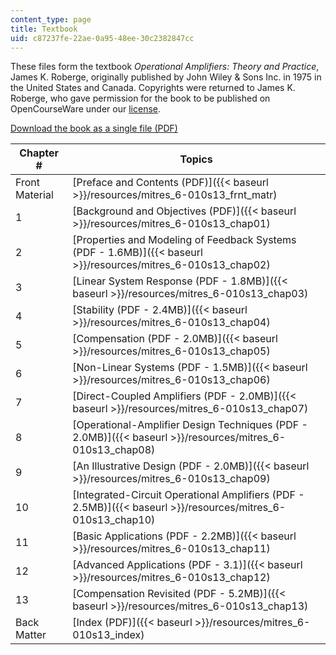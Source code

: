 ```yaml
---
content_type: page
title: Textbook
uid: c87237fe-22ae-0a95-48ee-30c2382847cc
---
```


These files form the textbook _Operational Amplifiers: Theory and Practice_, James K. Roberge, originally published by John Wiley & Sons Inc. in 1975 in the United States and Canada. Copyrights were returned to James K. Roberge, who gave permission for the book to be published on OpenCourseWare under our [license](/terms/#cc).

[Download the book as a single file (PDF)](/ans7870/RES/RES.6-010/MITRES_6-010S13_comchaptrs.pdf)

| Chapter # | Topics |
| --- | --- |
| Front Material | [Preface and Contents (PDF)]({{< baseurl >}}/resources/mitres_6-010s13_frnt_matr) |
| 1 | [Background and Objectives (PDF)]({{< baseurl >}}/resources/mitres_6-010s13_chap01) |
| 2 | [Properties and Modeling of Feedback Systems (PDF - 1.6MB)]({{< baseurl >}}/resources/mitres_6-010s13_chap02) |
| 3 | [Linear System Response (PDF - 1.8MB)]({{< baseurl >}}/resources/mitres_6-010s13_chap03) |
| 4 | [Stability (PDF - 2.4MB)]({{< baseurl >}}/resources/mitres_6-010s13_chap04) |
| 5 | [Compensation (PDF - 2.0MB)]({{< baseurl >}}/resources/mitres_6-010s13_chap05) |
| 6 | [Non-Linear Systems (PDF - 1.5MB)]({{< baseurl >}}/resources/mitres_6-010s13_chap06) |
| 7 | [Direct-Coupled Amplifiers (PDF - 2.0MB)]({{< baseurl >}}/resources/mitres_6-010s13_chap07) |
| 8 | [Operational-Amplifier Design Techniques (PDF - 2.0MB)]({{< baseurl >}}/resources/mitres_6-010s13_chap08) |
| 9 | [An Illustrative Design (PDF - 2.0MB)]({{< baseurl >}}/resources/mitres_6-010s13_chap09) |
| 10 | [Integrated-Circuit Operational Amplifiers (PDF - 2.5MB)]({{< baseurl >}}/resources/mitres_6-010s13_chap10) |
| 11 | [Basic Applications (PDF - 2.2MB)]({{< baseurl >}}/resources/mitres_6-010s13_chap11) |
| 12 | [Advanced Applications (PDF - 3.1)]({{< baseurl >}}/resources/mitres_6-010s13_chap12) |
| 13 | [Compensation Revisited (PDF - 5.2MB)]({{< baseurl >}}/resources/mitres_6-010s13_chap13) |
| Back Matter | [Index (PDF)]({{< baseurl >}}/resources/mitres_6-010s13_index)